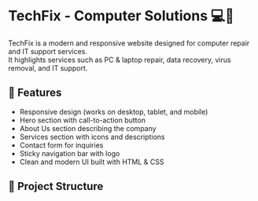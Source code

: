 

# TechFix - Computer Solutions 💻🔧

TechFix is a modern and responsive website designed for computer repair and IT support services.  
It highlights services such as PC & laptop repair, data recovery, virus removal, and IT support.  

## 🌟 Features
- Responsive design (works on desktop, tablet, and mobile)
- Hero section with call-to-action button
- About Us section describing the company
- Services section with icons and descriptions
- Contact form for inquiries
- Sticky navigation bar with logo
- Clean and modern UI built with HTML & CSS

## 📂 Project Structure
